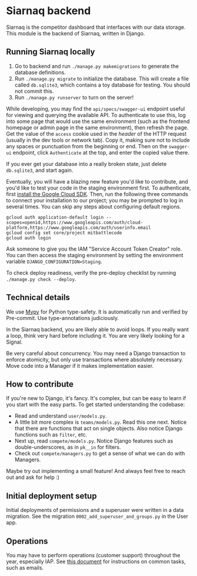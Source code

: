 # Siarnaq backend

Siarnaq is the competitor dashboard that interfaces with our data storage. This module
is the backend of Siarnaq, written in Django.

## Running Siarnaq locally

1. Go to backend and run `./manage.py makemigrations` to generate the database
   definitions.
1. Run `./manage.py migrate` to initialize the database. This will create a file called
   `db.sqlite3`, which contains a toy database for testing. You should not commit this.
1. Run `./manage.py runserver` to turn on the server!

While developing, you may find the `api/specs/swagger-ui` endpoint useful for viewing
and querying the available API. To authenticate to use this, log into some page that would use the same environment (such as the frontend homepage or admin page in the same environment), then refresh the page. Get the value of the `access` cookie used in the _header_ of the HTTP request (usually in the dev tools or network tab). Copy it, making sure not to include any spaces or punctuation from the beginning or end. Then on the `swagger-ui` endpoint, click `Authenticate` at the top, and enter the copied value there.

If you ever get your database into a really broken state, just delete `db.sqlite3`, and
start again.

Eventually, you will have a blazing new feature you'd like to contribute, and you'd like
to test your code in the staging environment first. To authenticate, first [install the
Google Cloud SDK](https://cloud.google.com/sdk/docs/install). Then, run the following
three commands to connect your installation to our project; you may be prompted to log
in several times. You can skip any steps about configuring default regions.

```
gcloud auth application-default login --scopes=openid,https://www.googleapis.com/auth/cloud-platform,https://www.googleapis.com/auth/userinfo.email
gcloud config set core/project mitbattlecode
gcloud auth login
```

Ask someone to give you the IAM "Service Account Token Creator" role.
You can then access the staging environment by setting the environment variable
`DJANGO_CONFIGURATION=Staging`.

To check deploy readiness, verify the pre-deploy checklist by running
`./manage.py check --deploy`.

## Technical details

We use [Mypy](http://mypy-lang.org/examples.html) for Python type-safety. It is
automatically run and verified by Pre-commit. Use type-annotations judiciously.

In the Siarnaq backend, you are likely able to avoid loops. If you really want a loop,
think very hard before including it. You are very likely looking for a Signal.

Be very careful about concurrency. You may need a Django transaction to enforce
atomicity, but only use transactions where absolutely necessary. Move code into a
Manager if it makes implementation easier.

## How to contribute

If you're new to Django, it's fancy. It's complex, but can be easy to learn if you start
with the easy parts. To get started understanding the codebase:

- Read and understand `user/models.py`.
- A little bit more complex is `teams/models.py`.
  Read this one next.
  Notice that there are functions that act on single objects.
  Also notice Django functions such as `filter`, etc.
- Next up, read `compete/models.py`.
  Notice Django features such as double-underscores, as in `pk__in` for filters.
- Check out `compete/managers.py` to get a sense of what we can do with Managers.

Maybe try out implementing a small feature! And always feel free to reach out and ask
for help :)

## Initial deployment setup

Initial deployments of permissions and a superuser were written in a data migration. See
the migration `0002_add_superuser_and_groups.py` in the User app.

## Operations

You may have to perform operations (customer support) throughout the year, especially IAP. See [this document](docs/operations.md) for instructions on common tasks, such as emails.
